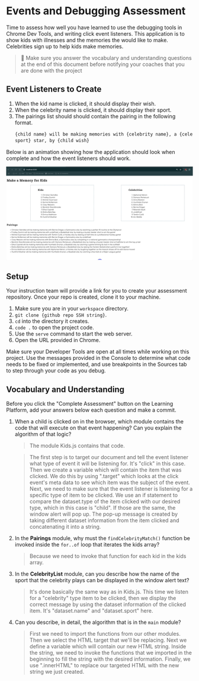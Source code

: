 # Events and Debugging Assessment

Time to assess how well you have learned to use the debugging tools in Chrome Dev Tools, and writing click event listeners. This application is to show kids with illnesses and the memories the would like to make. Celebrities sign up to help kids make memories.

> 🧨 Make sure you answer the vocabulary and understanding questions at the end of this document before notifying your coaches that you are done with the project

## Event Listeners to Create

1. When the kid name is clicked, it should display their wish.
1. When the celebrity name is clicked, it should display their sport.
1. The pairings list should should contain the pairing in the following format.
   ```html
   {child name} will be making memories with {celebrity name}, a {celebrity
   sport} star, by {child wish}
   ```

Below is an animation showing how the application should look when complete and how the event listeners should work.

<img src="./images/debugging-events-assessment.gif" width="700px">

## Setup

Your instruction team will provide a link for you to create your assessment repository. Once your repo is created, clone it to your machine.

1. Make sure you are in your `workspace` directory.
1. `git clone {github repo SSH string}`.
1. `cd` into the directory it creates.
1. `code .` to open the project code.
1. Use the `serve` command to start the web server.
1. Open the URL provided in Chrome.

Make sure your Developer Tools are open at all times while working on this project. Use the messages provided in the Console to determine what code needs to be fixed or implemented, and use breakpoints in the Sources tab to step through your code as you debug.

## Vocabulary and Understanding

Before you click the "Complete Assessment" button on the Learning Platform, add your answers below each question and make a commit.

1. When a child is clicked on in the browser, which module contains the code that will execute on that event happening? Can you explain the algorithm of that logic?

   > The module Kids.js contains that code.

   > The first step is to target our document and tell the event listener what type of event it will be listening for. It's "click" in this case. Then we create a variable which will contain the item that was clicked. We do this by using ".target" which looks at the click event's meta data to see which item was the subject of the event. Next, we need to make sure that the event listener is listening for a specific type of item to be clicked. We use an if statement to compare the dataset.type of the item clicked with our desired type, which in this case is "child". If those are the same, the window alert will pop up. The pop-up message is created by taking different dataset information from the item clicked and concatenating it into a string.

2. In the **Pairings** module, why must the `findCelebrityMatch()` function be invoked inside the `for..of` loop that iterates the kids array?

   > Because we need to invoke that function for each kid in the kids array.

3. In the **CelebrityList** module, can you describe how the name of the sport that the celebrity plays can be displayed in the window alert text?

   > It's done basically the same way as in Kids.js. This time we listen for a "celebrity" type item to be clicked, then we display the correct message by using the dataset information of the clicked item. It's "dataset.name" and "dataset.sport" here.

4. Can you describe, in detail, the algorithm that is in the `main` module?

   > First we need to import the functions from our other modules. Then we select the HTML target that we'll be replacing. Next we define a variable which will contain our new HTML string. Inside the string, we need to invoke the functions that we imported in the beginning to fill the string with the desired information. Finally, we use ".innerHTML" to replace our targeted HTML with the new string we just created.
